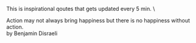 This is inspirational qoutes that gets updated every 5 min. \
    
Action may not always bring happiness but there is no happiness without action. \
by Benjamin Disraeli
